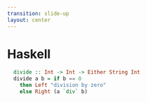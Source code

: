 ```yaml
---
transition: slide-up
layout: center
---
```


# Haskell

<div class="py-16">

```haskell
  divide :: Int -> Int -> Either String Int
  divide a b = if b == 0
    then Left "division by zero"
    else Right (a `div` b)
```
</div>